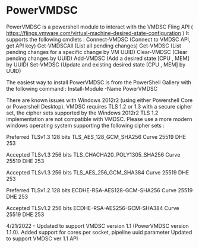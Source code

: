 # PowerVMDSC

PowerVMDSC is a powershell module to interact with the VMDSC Fling API ( https://flings.vmware.com/virtual-machine-desired-state-configuration )
It supports the following cmdlets : 
Connect-VMDSC (Connect to VMDSC API, get API key)
Get-VMDSCAll (List all pending changes)
Get-VMDSC (List pending changes for a specific change by VM UUID)
Clear-VMDSC (Clear pending changes by UUID)
Add-VMDSC (Add a desired state [CPU , MEM] by UUID)
Set-VMDSC (Update and existing desired state [CPU , MEM] by UUID)

The easiest way to install PowerVMDSC is from the PowerShell Gallery with the following command : 
Install-Module -Name PowerVMDSC

There are known issues with Windows 2012r2 (using either Powershell Core or Powershell Desktop). VMDSC requires TLS 1.2 or 1.3 with a secure cipher set, the cipher sets supported by the Windows 2012r2 TLS 1.2 implementation are not compatible with VMDSC. Please use a more modern windows operating system supporting the following cipher sets :

Preferred TLSv1.3 128 bits TLS_AES_128_GCM_SHA256 Curve 25519 DHE 253

Accepted TLSv1.3 256 bits TLS_CHACHA20_POLY1305_SHA256 Curve 25519 DHE 253

Accepted TLSv1.3 256 bits TLS_AES_256_GCM_SHA384 Curve 25519 DHE 253

Preferred TLSv1.2 128 bits ECDHE-RSA-AES128-GCM-SHA256 Curve 25519 DHE 253

Accepted TLSv1.2 256 bits ECDHE-RSA-AES256-GCM-SHA384 Curve 25519 DHE 253

4/21/2022 - Updated to support VMDSC version 1.1 (PowerVMDSC version 1.1.0). 
Added support for cores per socket, pipeline uuid parameter
Updated to support VMDSC ver 1.1 API
